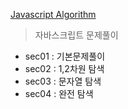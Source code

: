 [Javascript Algorithm](https://www.inflearn.com/course/%EC%9E%90%EB%B0%94%EC%8A%A4%ED%81%AC%EB%A6%BD%ED%8A%B8-%EC%95%8C%EA%B3%A0%EB%A6%AC%EC%A6%98-%EB%AC%B8%EC%A0%9C%ED%92%80%EC%9D%B4)
> 자바스크립트 문제풀이

- sec01 : 기본문제풀이
- sec02 : 1,2차원 탐색
- sec03 : 문자열 탐색
- sec04 : 완전 탐색